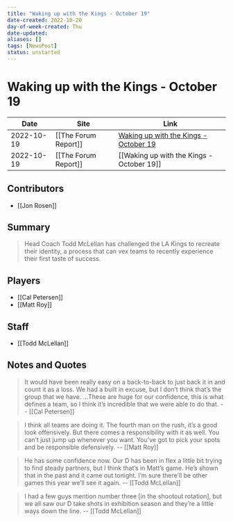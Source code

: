 ```yaml
---
title: "Waking up with the Kings - October 19"
date-created: 2022-10-20
day-of-week-created: Thu
date-updated: 
aliases: []
tags: [NewsPost]
status: unstarted
---
```


# Waking up with the Kings - October 19

| Date       | Site                 | Link                                                                                                     |
| ---------- | -------------------- | -------------------------------------------------------------------------------------------------------- |
| 2022-10-19 | [[The Forum Report]] | [Waking up with the Kings - October 19](https://theforumreport.com/waking-up-with-the-kings-october-19/) | 
| 2022-10-19 | [[The Forum Report]] | [[Waking up with the Kings - October 19]]                                                                |


## Contributors
- [[Jon Rosen]]


## Summary
> Head Coach Todd McLellan has challenged the LA Kings to recreate their identity, a process that can vex teams to recently experience their first taste of success.


## Players
- [[Cal Petersen]]
- [[Matt Roy]]


## Staff
- [[Todd McLellan]]


## Notes and Quotes
> It would have been really easy on a back-to-back to just back it in and count it as a loss. We had a built in excuse, but I don’t think that’s the group that we have. …These are huge for our confidence, this is what defines a team, so I think it’s incredible that we were able to do that. -- [[Cal Petersen]]

> I think all teams are doing it. The fourth man on the rush, it’s a good look offensively. But there comes a responsibility with it as well. You can’t just jump up whenever you want. You’ve got to pick your spots and be responsible defensively. -- [[Matt Roy]]

> He has some confidence now. Our D has been in flex a little bit trying to find steady partners, but I think that’s in Matt’s game. He’s shown that in the past and it came out tonight. I’m sure there’ll be other games this year we’ll see it again. -- [[Todd McLellan]]
 
> I had a few guys mention number three \[in the shootout rotation], but we all saw our D take shots in exhibition season and they’re a little ways down the line. -- [[Todd McLellan]]

